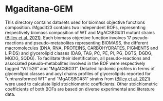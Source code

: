 # Mgaditana-GEM

This directory contains datasets used for biomass objective functions composition.
iMgadit23 contains two independent BOFs, representing respectively biomass composition of WT and MgACSBG#31 mutant strains [(Billey et al. 2021)](https://academic.oup.com/plphys/article/185/3/815/6094630?login=false). Each biomass objective function involves 17 pseudo-reactions and pseudo-metabolites representing BIOMASS, the different macromolecules (DNA, RNA, PROTEINS, CARBOHYDRATES, PIGMENTS and LIPIDS) and glycerolipid classes (DAG, TAG, PC, PE, PI, PG, DGTS, DGDG, MGDG, SQDG). To facilitate their identification, all pseudo-reactions and associated pseudo-metabolites involved in the BOF were respectively tagged “WT526” and “MgACSBG31”. Detailed lipidomic profiles in terms of glycerolipid classes and acyl chains profiles of glycerolipids reported for “untransformed WT” and “MgACSBG#31” strains from [(Billey et al. 2021)](https://academic.oup.com/plphys/article/185/3/815/6094630?login=false) were used to calculate lipid stoichiometric coefficients. Other stoichiometric coefficients of both BOFs are based on diverse experimental and literature data.